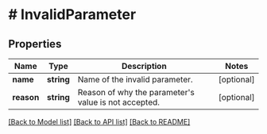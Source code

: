 # # InvalidParameter

## Properties

Name | Type | Description | Notes
------------ | ------------- | ------------- | -------------
**name** | **string** | Name of the invalid parameter. | [optional] 
**reason** | **string** | Reason of why the parameter&#39;s value is not accepted. | [optional] 

[[Back to Model list]](../../README.md#documentation-for-models) [[Back to API list]](../../README.md#documentation-for-api-endpoints) [[Back to README]](../../README.md)


